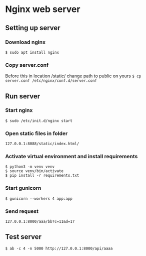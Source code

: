 # Nginx web server

## Setting up server
### Download nginx
`$ sudo apt install nginx`

### Copy server.conf
Before this in location /static/ change path to public on yours
`$ cp server.conf /etc/nginx/conf.d/server.conf`

## Run server

### Start nginx
`$ sudo /etc/init.d/nginx start`

### Open static files in folder
`127.0.0.1:8088/static/index.html/`

### Activate virtual environment and install requirements
```
$ python3 -m venv venv
$ source venv/bin/activate
$ pip install -r requirements.txt
```

### Start gunicorn
`$ gunicorn --workers 4 app:app`

### Send request
`127.0.0.1:8000/aaa/bb?c=11&d=17`

## Test server
`$ ab -c 4 -n 5000 http://127.0.0.1:8000/api/aaaa`
